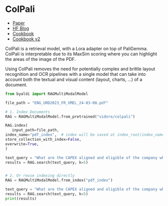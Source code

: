 # ColPali

- [Paper](https://arxiv.org/pdf/2407.01449)
- [HF Blog](https://huggingface.co/blog/manu/colpali)
- [Cookbook](https://github.com/tonywu71/colpali-cookbooks)
- [Cookbook v2](https://github.com/weaviate/recipes/blob/main/weaviate-features/named-vectors/NamedVectors-ColPali-POC.ipynb)

ColPali is a retrieval model, with a Lora adapter on top of PaliGemma.
ColPali is interpretable due to its MaxSim scoring where you can highlight the areas of the image of the PDF.

Using ColPali removes the need for potentially complex and brittle layout recognition and OCR pipelines with a single model that can take into account both the textual and visual content (layout, charts, ...) of a document.

```python
from byaldi import RAGMultiModalModel

file_path = "ENG_URD2023_FR_VMEL_24-03-08.pdf"

# 1. Index Documents
RAG = RAGMultiModalModel.from_pretrained("vidore/colpali")

RAG.index(
   input_path=file_path,
index_name="pdf_index",  # index will be saved at index_root/index_name/
store_collection_with_index=False,
overwrite=True,
)

text_query = "What are the CAPEX aligned and eligible of the company when regarding the EU taxonomy Total A1+A2 (non aligned to taxonomy)"
results = RAG.search(text_query, k=5)


# 2. Or reuse indexing directly
RAG = RAGMultiModalModel.from_index("pdf_index")

text_query = "What are the CAPEX aligned and eligible of the company when regarding the EU taxonomy Total A1+A2 (non aligned to taxonomy)"
results = RAG.search(text_query, k=5)
print(results)
```
